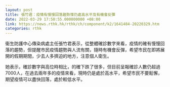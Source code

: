 ```yaml
---
layout: post
title: 張竹君：疫情有慢慢回落趨勢惟仍處高水平及有機會反彈
date: 2022-03-29 17:50:55.000000000 +08:00
link: https://news.rthk.hk/rthk/ch/component/k2/1641484-20220329.htm
categories: rthk
---
```


衞生防護中心傳染病處主任張竹君表示，從整體確診數字來看，疫情的確有慢慢回落的趨勢，但提醒市民疫情趨勢與人流有關，隨時有機會反彈，希望市民在即將展開的假期期間，少去人多擠迫的地方，注意個人衛生。

她表示，確診數字與高位時相比，的確下跌了很多，但目前呈報確診人數仍超過7000人，在過去兩年多的疫情來看，現時仍是處於高水平，希望市民不要鬆懈，期望疫情可以盡快回落，處於較低水平。
